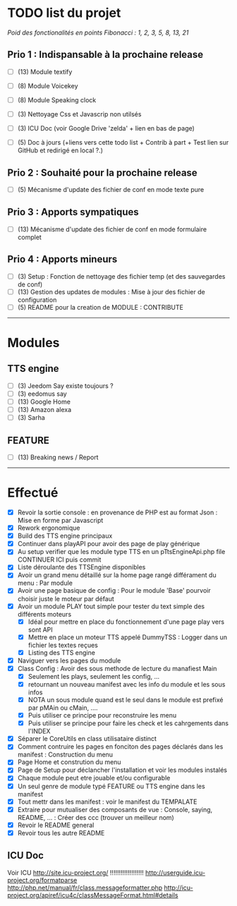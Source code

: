 # TODO list du projet

_Poid des fonctionalités en points Fibonacci : 1, 2, 3, 5, 8, 13, 21_

## Prio 1 : Indispansable à la prochaine release
* [ ] (13) Module textify
* [ ] (8) Module Voicekey
* [ ] (8) Module Speaking clock
* [ ] (3) Nettoyage Css et Javascrip non utilsés
* [ ] (3) ICU Doc (voir Google Drive 'zelda' + lien en bas de page)
* [ ] (5) Doc à jours (+liens vers cette todo list + Contrib à part + Test lien sur GitHub et redirigé en local ?.)


## Prio 2 : Souhaité pour la prochaine release
* [ ] (5) Mécanisme d'update des fichier de conf en mode texte pure


## Prio 3 : Apports sympatiques
* [ ] (13) Mécanisme d'update des fichier de conf en mode formulaire complet


## Prio 4 : Apports mineurs
* [ ] (3) Setup : Fonction de nettoyage des fichier temp (et des sauvegardes de conf)
* [ ] (13) Gestion des updates de modules : Mise à jour des fichier de configuration
* [ ] (5) README pour la creation de MODULE : CONTRIBUTE

--------------------------------------------------------------------------------
# Modules
## TTS engine
* [ ] (3) Jeedom Say existe toujours ?
* [ ] (3) eedomus say
* [ ] (13) Google Home
* [ ] (13) Amazon alexa
* [ ] (3) Sarha

## FEATURE
* [ ] (13) Breaking news / Report

--------------------------------------------------------------------------------
# Effectué

* [x] Revoir la sortie console : en provenance de PHP est au format Json : Mise en forme par Javascript
* [x] Rework ergonomique
* [x] Build des TTS engine principaux
* [x] Continuer dans playAPI pour avoir des page de play générique
* [x] Au setup verifier que les module type TTS en un pTtsEngineApi.php file CONTINUER ICI puis commit
* [x] Liste déroulante des TTSEngine disponibles
* [x] Avoir un grand menu détaillé sur la home page rangé différament du menu : Par module
* [x] Avoir une page basique de config : Pour le module 'Base' pourvoir choisir juste le moteur par défaut
* [x] Avoir un module PLAY tout simple pour tester du text simple des différents moteurs
	* [x] Idéal pour mettre en place du fonctionnement d'une page play vers sont API
	* [x] Mettre en place un moteur TTS appelé DummyTSS : Logger dans un fichier les textes reçues
	* [x] Listing des TTS engine
* [x] Naviguer vers les pages du module
* [x] Class Config : Avoir des sous methode de lecture du manafiest Main
	* [x] Seulement les plays, seulement les config, ...
	* [x] retournant un nouveau manifest avec les info du module et les sous infos
	* [x] NOTA un sous module quand est le seul dans le module est prefixé par pMAin ou cMain, ....
	* [x] Puis utiliser ce principe pour reconstruire les menu
	* [x] Puis utiliser se principe pour faire les check et les cahrgements dans l'INDEX
* [x] Séparer le CoreUtils en class utilisataire distinct
* [x] Comment contruire les pages en fonciton des pages déclarés dans les manifest : Construction du menu
* [x] Page Home et constrution du menu
* [x] Page de Setup pour déclancher l'installation et voir les modules instalés
* [x] Chaque module peut etre jouable et/ou configurable
* [x] Un seul genre de module typé FEATURE ou TTS engine dans les manifest
* [x] Tout mettr dans les manifest : voir le manifest du TEMPALATE
* [x] Extraire pour mutualiser des composants de vue : Console, saying, README, ... : Créer des ccc (trouver un meilleur nom)
* [x] Revoir le README general
* [x] Revoir tous les autre README

## ICU Doc
Voir ICU http://site.icu-project.org/ !!!!!!!!!!!!!!!!!!!
http://userguide.icu-project.org/formatparse
http://php.net/manual/fr/class.messageformatter.php
http://icu-project.org/apiref/icu4c/classMessageFormat.html#details
